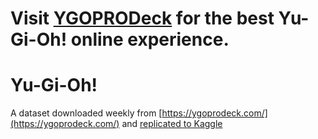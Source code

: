 # Visit [YGOPRODeck](https://ygoprodeck.com/) for the best Yu-Gi-Oh! online experience.

# Yu-Gi-Oh!

A dataset downloaded weekly from [https://ygoprodeck.com/](https://ygoprodeck.com/) and [replicated to Kaggle](https://www.kaggle.com/datasets/ioexception/yugioh-decks)

